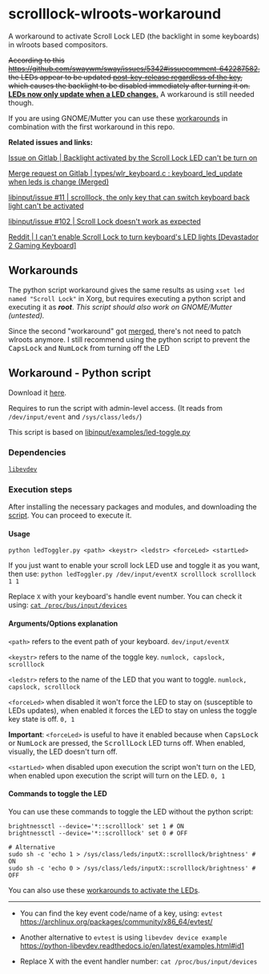 

# scrolllock-wlroots-workaround
A workaround to activate Scroll Lock LED (the backlight in some keyboards) in wlroots based compositors.
 
~~According to this https://github.com/swaywm/sway/issues/5342#issuecomment-642287582, the LEDs appear to be updated [post-key-release regardless of the key](https://gitlab.freedesktop.org/wlroots/wlroots/-/blob/master/types/wlr_keyboard.c#L21-L34), which causes the backlight to be disabled immediately after turning it on.~~ **[LEDs now only update when a LED changes.](https://gitlab.freedesktop.org/wlroots/wlroots/-/merge_requests/3867)** A workaround is still needed though.
 
If you are using GNOME/Mutter you can use these [workarounds](https://www.reddit.com/r/linuxquestions/comments/ruhse5/comment/hr0zbxj) in combination with the first workaround in this repo.

**Related issues and links:**

[Issue on Gitlab | Backlight activated by the Scroll Lock LED can't be turn on](https://gitlab.freedesktop.org/wlroots/wlroots/-/issues/3550)

[Merge request on Gitlab | types/wlr_keyboard.c : keyboard_led_update when leds is change (Merged) ](https://gitlab.freedesktop.org/wlroots/wlroots/-/merge_requests/3867)

[libinput/issue #11 | scrolllock, the only key that can switch keyboard back light can't be activated](https://gitlab.freedesktop.org/libinput/libinput/-/issues/11)

[libinput/issue #102 | Scroll Lock doesn't work as expected](https://gitlab.freedesktop.org/libinput/libinput/-/issues/102
)

[Reddit | I can't enable Scroll Lock to turn keyboard's LED lights [Devastador 2 Gaming Keyboard]](https://www.reddit.com/r/linuxquestions/comments/ruhse5/i_cant_enable_scroll_lock_to_turn_keyboards_led/)

## Workarounds

The python script workaround gives the same results as using `xset led named "Scroll Lock"` in Xorg, but requires executing a python script and executing it as ***root***. *This script should also work on GNOME/Mutter (untested).*

Since the second "workaround" got [merged]((https://gitlab.freedesktop.org/wlroots/wlroots/-/merge_requests/3867) ),  there's not need to patch wlroots anymore. I still recommend using the python script to prevent the <kbd>CapsLock</kbd> and <kbd>NumLock</kbd> from turning off the LED



## Workaround - Python script

Download it [here](https://github.com/bigrand/scrolllock-wlroots-workaround/blob/main/ledToggler.py "here").

Requires to run the script with admin-level access. (It reads from `/dev/input/event` and `/sys/class/leds/`)

This script is based on [libinput/examples/led-toggle.py](https://gitlab.freedesktop.org/libevdev/python-libevdev/-/blob/master/examples/led-toggle.py "libinput/examples/led-toggle.py")

### Dependencies
[`libevdev`](https://pypi.org/project/libevdev/ "`libevdev`")

### Execution steps

After installing the necessary packages and modules, and downloading the [script](https://github.com/bigrand/scrolllock-wlroots-workaround/blob/main/ledToggler.py "script"). You can proceed to execute it.

#### Usage
`python ledToggler.py <path> <keystr> <ledstr> <forceLed> <startLed>`

If you just want to enable your scroll lock LED use and toggle it as you want, then use:
`python ledToggler.py /dev/input/eventX scrolllock scrolllock 1 1` 

Replace `X` with your keyboard's handle event number. You can check it using:
[`cat /proc/bus/input/devices`](https://stackoverflow.com/q/6990978 "`cat /proc/bus/input/devices`")

#### Arguments/Options explanation
`<path>` refers to the event path of your keyboard. `dev/input/eventX`

`<keystr>` refers to the name of the toggle key. `numlock, capslock, scrolllock`

`<ledstr>` refers to the name of the LED that you want to toggle. `numlock, capslock, scrolllock`

`<forceLed>` when disabled it won't force the LED to stay on (susceptible to LEDs updates), when enabled it forces the LED to stay on unless the toggle key state is off. `0, 1`

**Important**: `<forceLed>` is useful to have it enabled because when <kbd>CapsLock</kbd> or <kbd>NumLock</kbd> are pressed, the <kbd>ScrollLock</kbd> LED turns off. When enabled, visually, the LED doesn't turn off.

`<startLed>` when disabled upon execution the script won't turn on the LED, when enabled upon execution the script will turn on the LED. `0, 1`

#### Commands to toggle the LED
You can use these commands to toggle the LED without the python script:
   
    brightnessctl --device='*::scrolllock' set 1 # ON
    brightnessctl --device='*::scrolllock' set 0 # OFF
    
    # Alternative
    sudo sh -c 'echo 1 > /sys/class/leds/inputX::scrolllock/brightness' # ON
    sudo sh -c 'echo 0 > /sys/class/leds/inputX::scrolllock/brightness' # OFF

You can also use these [workarounds to activate the LEDs](https://www.reddit.com/r/linuxquestions/comments/ruhse5/comment/hr0zbxj).

---

-  You can find the key event code/name of a key, using: `evtest`
 https://archlinux.org/packages/community/x86_64/evtest/

-  Another alternative to `evtest` is using `libevdev device example`
 https://python-libevdev.readthedocs.io/en/latest/examples.html#id1

- Replace X with the event handler number:
`cat /proc/bus/input/devices`

